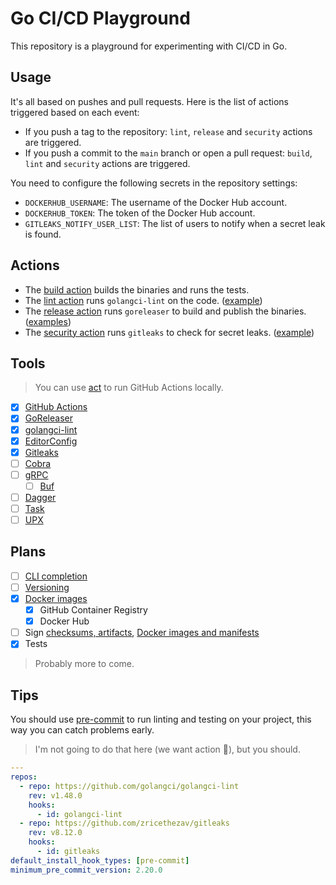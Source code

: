 # Go CI/CD Playground

This repository is a playground for experimenting with CI/CD in Go.

## Usage

It's all based on pushes and pull requests. Here is the list of actions triggered based on each event:

- If you push a tag to the repository: `lint`, `release` and `security` actions are triggered.
- If you push a commit to the `main` branch or open a pull request: `build`, `lint` and `security` actions are triggered.

You need to configure the following secrets in the repository settings:

- `DOCKERHUB_USERNAME`: The username of the Docker Hub account.
- `DOCKERHUB_TOKEN`: The token of the Docker Hub account.
- `GITLEAKS_NOTIFY_USER_LIST`: The list of users to notify when a secret leak is found.

## Actions

- The [build action](.github/workflows/build.yml) builds the binaries and runs the tests.
- The [lint action](.github/workflows/lint.yml) runs `golangci-lint` on the code. ([example](https://github.com/calmonr/cicd/pull/1))
- The [release action](.github/workflows/release.yml) runs `goreleaser` to build and publish the binaries. ([examples](https://github.com/calmonr/cicd/releases))
- The [security action](.github/workflows/security.yml) runs `gitleaks` to check for secret leaks. ([example](https://github.com/calmonr/cicd/pull/2))

## Tools

> You can use [act](https://github.com/nektos/act) to run GitHub Actions locally.

- [x] [GitHub Actions](https://docs.github.com/pt/actions)
- [x] [GoReleaser](https://goreleaser.com/)
- [x] [golangci-lint](https://golangci-lint.run/)
- [x] [EditorConfig](https://editorconfig.org/)
- [x] [Gitleaks](https://gitleaks.io/)
- [ ] [Cobra](https://cobra.dev/)
- [ ] [gRPC](https://grpc.io/)
  - [ ] [Buf](https://buf.build/)
- [ ] [Dagger](https://dagger.io/)
- [ ] [Task](https://taskfile.dev/)
- [ ] [UPX](https://github.com/upx/upx)

## Plans

- [ ] [CLI completion](https://carlosbecker.com/posts/golang-completions-cobra/)
- [ ] [Versioning](https://goreleaser.com/cookbooks/using-main.version)
- [x] [Docker images](https://goreleaser.com/customization/docker/)
  - [x] GitHub Container Registry
  - [x] Docker Hub
- [ ] Sign [checksums, artifacts](https://goreleaser.com/customization/sign/), [Docker images and manifests](https://goreleaser.com/customization/docker_sign/)
- [x] Tests

> Probably more to come.

## Tips

You should use [pre-commit](https://pre-commit.com/) to run linting and testing on your project, this way you can catch problems early.

> I'm not going to do that here (we want action :eyes:), but you should.

```yaml
---
repos:
  - repo: https://github.com/golangci/golangci-lint
    rev: v1.48.0
    hooks:
      - id: golangci-lint
  - repo: https://github.com/zricethezav/gitleaks
    rev: v8.12.0
    hooks:
      - id: gitleaks
default_install_hook_types: [pre-commit]
minimum_pre_commit_version: 2.20.0
```
